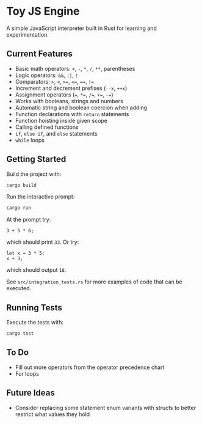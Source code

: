 # Toy JS Engine

A simple JavaScript interpreter built in Rust for learning and experimentation.

## Current Features
- Basic math operators: `+`, `-`, `*`, `/`, `**`, parentheses
- Logic operators: `&&`, `||`, `!`
- Comparators: `>`, `<`, `>=`, `<=`, `==`, `!=`
- Increment and decrement prefixes (`--x`, `++x`)
- Assignment operators (`=`, `*=`, `/=`, `+=`, `-=`)
- Works with booleans, strings and numbers
- Automatic string and boolean coercion when adding
- Function declarations with `return` statements
- Function hoisting inside given scope
- Calling defined functions
- `if`, `else if`, and `else` statements
- `while` loops

## Getting Started
Build the project with:
```bash
cargo build
```

Run the interactive prompt:
```bash
cargo run
```
At the prompt try:
```text
3 + 5 * 6;
```
which should print `33`. Or try:
```text
let x = 3 * 5;
x + 3;
```
which should output `18`.

See `src/integration_tests.rs` for more examples of code that can be executed.

## Running Tests
Execute the tests with:
```bash
cargo test
```

## To Do
- Fill out more operators from the operator precedence chart
- For loops

## Future Ideas
- Consider replacing some statement enum variants with structs to better restrict what values they hold
